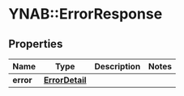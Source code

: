 # YNAB::ErrorResponse

## Properties
Name | Type | Description | Notes
------------ | ------------- | ------------- | -------------
**error** | [**ErrorDetail**](ErrorDetail.md) |  | 


